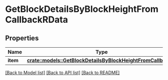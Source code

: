 # GetBlockDetailsByBlockHeightFromCallbackRData

## Properties

Name | Type | Description | Notes
------------ | ------------- | ------------- | -------------
**item** | [**crate::models::GetBlockDetailsByBlockHeightFromCallbackRi**](GetBlockDetailsByBlockHeightFromCallbackRI.md) |  | 

[[Back to Model list]](../README.md#documentation-for-models) [[Back to API list]](../README.md#documentation-for-api-endpoints) [[Back to README]](../README.md)


